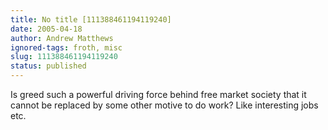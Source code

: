 ```yaml
---
title: No title [111388461194119240]
date: 2005-04-18
author: Andrew Matthews
ignored-tags: froth, misc
slug: 111388461194119240
status: published
---
```


Is greed such a powerful driving force behind free market society that it cannot be replaced by some other motive to do work? Like interesting jobs etc.
